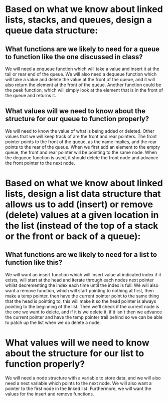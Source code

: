 # Based on what we know about linked lists, stacks, and queues, design a queue data structure:
## What functions are we likely to need for a queue to function like the one discussed in class?
We will need a enqueue function which will take a value and insert it at the tail or rear end of the queue. We will also need a dequeue function which will take a value and delete the value at the front of the queue, and it will also return the element at the front of the queue. Another function could be the peek function, which will simply look at the element that is in the front of the queue and returns it.  


## What values will we need to know about the structure for our queue to function properly?
We will need to know the value of what is being added or deleted. Other values that we will keep track of are the front and rear pointers. The front pointer points to the front of the queue, as the name implies, and the rear points to the rear of the queue. When we first add an element to the empty queue, the front and rear pointer will be pointing to the same node. When the dequeue function is used, it should delete the front node and advance the front pointer to the next node.


# Based on what we know about linked lists, design a list data structure that allows us to add (insert) or remove (delete) values at a given location in the list (instead of the top of a stack or the front or back of a queue):
## What functions are we likely to need for a list to function like this?
We will want an insert function which will insert value at indicated index if it exists, will start at the head and iterate through each nodes next pointer whilst decrementing the index each time until the index is full. We will also want a remove function, which will start pointing to nothing at first, then make a temp pointer, then have the current pointer point to the same thing that the head is pointing to, this will make it so the head pointer is always pointing to the beginning of the list. Then we'll check if the current node is the one we want to delete, and if it is we delete it, if it isn't then we advance the current pointer and have the temp pointer trail behind so we can be able to patch up the list when we do delete a node.


# What values will we need to know about the structure for our list to function properly?
We will need a node structure with a variable to store data, and we will also need a next variable which points to the next node. We will also want a pointer to the first node in the linked list. Furthermore, we will want the values for the insert and remove functions.
